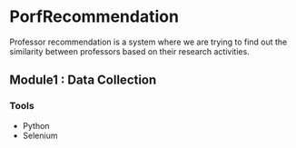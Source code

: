# PorfRecommendation
Professor recommendation is a system where we are trying to find out the similarity between professors based on their research activities.

## Module1 : Data Collection

### Tools
- Python
- Selenium


